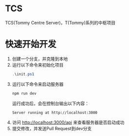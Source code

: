 # TCS
TCS(Tommy Centre Server)，T(Tommy)系列的中枢项目

# 快速开始开发
1. 创建一个分支，并克隆到本地
2. 运行以下命令来初始化项目
    ```Powershell
    .\init.ps1
    ```
3. 运行以下命令来启动服务器  
    ```Powershell
    npm run dev
    ```
    运行成功后，会在控制台输出以下内容：  
    ```
    Server running at http://localhost:3000 
    ```
4. 访问 [http://localhost:3000/api](http://localhost:3000/api) 来查看服务器是否启动成功
5. 提交修改，并发送Pull Request到dev分支